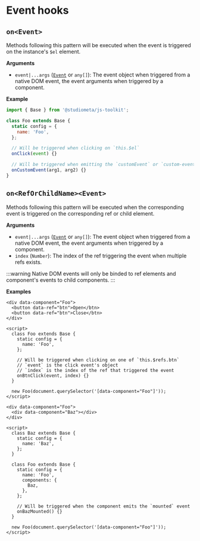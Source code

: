 # Event hooks

## `on<Event>`

Methods following this pattern will be executed when the event is triggered on the instance's `$el` element.

**Arguments**

- `event|...args` ([`Event`](https://developer.mozilla.org/en-US/docs/Web/API/Event) or `any[]`): The event object when triggered from a native DOM event, the event arguments when triggered by a component.

**Example**

```js {8-9,11-12}
import { Base } from '@studiometa/js-toolkit';

class Foo extends Base {
  static config = {
    name: 'Foo',
  };

  // Will be triggered when clicking on `this.$el`
  onClick(event) {}

  // Will be triggered when emitting the `customEvent` or `custom-event` event
  onCustomEvent(arg1, arg2) {}
}
```

## `on<RefOrChildName><Event>`

Methods following this pattern will be executed when the corresponding event is triggered on the corresponding ref or child element.

**Arguments**

- `event|...args` ([`Event`](https://developer.mozilla.org/en-US/docs/Web/API/Event) or `any[]`): The event object when triggered from a native DOM event, the event arguments when triggered by a component.
- `index` (`Number`): The index of the ref triggering the event when multiple refs exists.

:::warning
Native DOM events will only be binded to ref elements and component's events to child components.
:::

**Examples**

```html{2-3,14-17}
<div data-component="Foo">
  <button data-ref="btn">Open</btn>
  <button data-ref="btn">Close</btn>
</div>

<script>
  class Foo extends Base {
    static config = {
      name: 'Foo',
    };

    // Will be triggered when clicking on one of `this.$refs.btn`
    // `event` is the click event's object
    // `index` is the index of the ref that triggered the event
    onBtnClick(event, index) {}
  }

  new Foo(document.querySelector('[data-component="Foo"]'));
</script>
```

```html{2,18-20,24-25}
<div data-component="Foo">
  <div data-component="Baz"></div>
</div>

<script>
  class Baz extends Base {
    static config = {
      name: 'Baz',
    };
  }

  class Foo extends Base {
    static config = {
      name: 'Foo',
      components: {
        Baz,
      },
    };

    // Will be triggered when the component emits the `mounted` event
    onBazMounted() {}
  }

  new Foo(document.querySelector('[data-component="Foo"]'));
</script>
```
